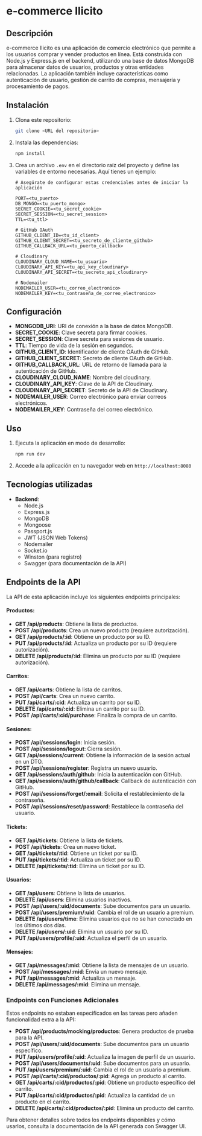 # e-commerce Ilicito

## Descripción
e-commerce Ilicito es una aplicación de comercio electrónico que permite a los usuarios comprar y vender productos en línea. Está construida con Node.js y Express.js en el backend, utilizando una base de datos MongoDB para almacenar datos de usuarios, productos y otras entidades relacionadas. La aplicación también incluye características como autenticación de usuario, gestión de carrito de compras, mensajería y procesamiento de pagos.

## Instalación
1. Clona este repositorio:
   ```bash
   git clone <URL del repositorio>
   ```

2. Instala las dependencias:
   ```bash
   npm install
   ```

3. Crea un archivo `.env` en el directorio raíz del proyecto y define las variables de entorno necesarias. Aquí tienes un ejemplo:
   ```plaintext
   # Asegúrate de configurar estas credenciales antes de iniciar la aplicación
   
   PORT=<tu_puerto>
   DB_MONGO=<tu_puerto_mongo>
   SECRET_COOKIE=<tu_secret_cookie>
   SECRET_SESSION=<tu_secret_session>
   TTL=<tu_ttl>

   # GitHub OAuth
   GITHUB_CLIENT_ID=<tu_id_client>
   GITHUB_CLIENT_SECRET=<tu_secreto_de_cliente_github>
   GITHUB_CALLBACK_URL=<tu_puerto_callback>

   # Cloudinary
   CLOUDINARY_CLOUD_NAME=<tu_usuario>
   CLOUDINARY_API_KEY=<tu_api_key_cloudinary>
   CLOUDINARY_API_SECRET=<tu_secreto_api_cloudinary>

   # Nodemailer
   NODEMAILER_USER=<tu_correo_electronico>
   NODEMAILER_KEY=<tu_contraseña_de_correo_electronico>
   ```

## Configuración
- **MONGODB_URI**: URI de conexión a la base de datos MongoDB.
- **SECRET_COOKIE**: Clave secreta para firmar cookies.
- **SECRET_SESSION**: Clave secreta para sesiones de usuario.
- **TTL**: Tiempo de vida de la sesión en segundos.
- **GITHUB_CLIENT_ID**: Identificador de cliente OAuth de GitHub.
- **GITHUB_CLIENT_SECRET**: Secreto de cliente OAuth de GitHub.
- **GITHUB_CALLBACK_URL**: URL de retorno de llamada para la autenticación de GitHub.
- **CLOUDINARY_CLOUD_NAME**: Nombre del cloudinary.
- **CLOUDINARY_API_KEY**: Clave de la API de Cloudinary.
- **CLOUDINARY_API_SECRET**: Secreto de la API de Cloudinary.
- **NODEMAILER_USER**: Correo electrónico para enviar correos electrónicos.
- **NODEMAILER_KEY**: Contraseña del correo electrónico.

## Uso
1. Ejecuta la aplicación en modo de desarrollo:
   ```bash
   npm run dev
   ```

2. Accede a la aplicación en tu navegador web en `http://localhost:8080`

## Tecnologías utilizadas
- **Backend**:
  - Node.js
  - Express.js
  - MongoDB
  - Mongoose
  - Passport.js
  - JWT (JSON Web Tokens)
  - Nodemailer
  - Socket.io
  - Winston (para registro)
  - Swagger (para documentación de la API)

## Endpoints de la API

La API de esta aplicación incluye los siguientes endpoints principales:

#### Productos:

- **GET /api/products**: Obtiene la lista de productos.
- **POST /api/products**: Crea un nuevo producto (requiere autorización).
- **GET /api/products/:id**: Obtiene un producto por su ID.
- **PUT /api/products/:id**: Actualiza un producto por su ID (requiere autorización).
- **DELETE /api/products/:id**: Elimina un producto por su ID (requiere autorización).

#### Carritos:

- **GET /api/carts**: Obtiene la lista de carritos.
- **POST /api/carts**: Crea un nuevo carrito.
- **PUT /api/carts/:cid**: Actualiza un carrito por su ID.
- **DELETE /api/carts/:cid**: Elimina un carrito por su ID.
- **POST /api/carts/:cid/purchase**: Finaliza la compra de un carrito.

#### Sesiones:

- **POST /api/sessions/login**: Inicia sesión.
- **POST /api/sessions/logout**: Cierra sesión.
- **GET /api/sessions/current**: Obtiene la información de la sesión actual en un DTO.
- **POST /api/sessions/register**: Registra un nuevo usuario.
- **GET /api/sessions/auth/github**: Inicia la autenticación con GitHub.
- **GET /api/sessions/auth/github/callback**: Callback de autenticación con GitHub.
- **POST /api/sessions/forget/:email**: Solicita el restablecimiento de la contraseña.
- **POST /api/sessions/reset/password**: Restablece la contraseña del usuario.

#### Tickets:

- **GET /api/tickets**: Obtiene la lista de tickets.
- **POST /api/tickets**: Crea un nuevo ticket.
- **GET /api/tickets/:tid**: Obtiene un ticket por su ID.
- **PUT /api/tickets/:tid**: Actualiza un ticket por su ID.
- **DELETE /api/tickets/:tid**: Elimina un ticket por su ID.

#### Usuarios:

- **GET /api/users**: Obtiene la lista de usuarios.
- **DELETE /api/users**: Elimina usuarios inactivos.
- **POST /api/users/:uid/documents**: Sube documentos para un usuario.
- **POST /api/users/premium/:uid**: Cambia el rol de un usuario a premium.
- **DELETE /api/users/time**: Elimina usuarios que no se han conectado en los últimos dos días.
- **DELETE /api/users/:uid**: Elimina un usuario por su ID.
- **PUT /api/users/profile/:uid**: Actualiza el perfil de un usuario.

#### Mensajes:

- **GET /api/messages/:mid**: Obtiene la lista de mensajes de un usuario.
- **POST /api/messages/:mid**: Envía un nuevo mensaje.
- **PUT /api/messages/:mid**: Actualiza un mensaje.
- **DELETE /api/messages/:mid**: Elimina un mensaje.

### Endpoints con Funciones Adicionales

Estos endpoints no estaban especificados en las tareas pero añaden funcionalidad extra a la API:

- **POST /api/products/mocking/productos**: Genera productos de prueba para la API.
- **POST /api/users/:uid/documents**: Sube documentos para un usuario específico.
- **PUT /api/users/profile/:uid**: Actualiza la imagen de perfil de un usuario.
- **POST /api/users/documents/:uid**: Sube documentos para un usuario.
- **PUT /api/users/premium/:uid**: Cambia el rol de un usuario a premium.
- **POST /api/carts/:cid/productos/:pid**: Agrega un producto al carrito.
- **GET /api/carts/:cid/productos/:pid**: Obtiene un producto específico del carrito.
- **PUT /api/carts/:cid/productos/:pid**: Actualiza la cantidad de un producto en el carrito.
- **DELETE /api/carts/:cid/productos/:pid**: Elimina un producto del carrito.

Para obtener detalles sobre todos los endpoints disponibles y cómo usarlos, consulta la documentación de la API generada con Swagger UI.